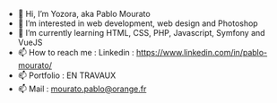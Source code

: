 - 👋 Hi, I’m Yozora, aka Pablo Mourato
- 👀 I’m interested in web development, web design and Photoshop
- 🌱 I’m currently learning HTML, CSS, PHP, Javascript, Symfony and VueJS
- 📫 How to reach me : Linkedin : https://www.linkedin.com/in/pablo-mourato/
- 📫                   Portfolio : EN TRAVAUX
- 📫                   Mail : mourato.pablo@orange.fr

<!---
Yozora0/Yozora0 is a ✨ special ✨ repository because its `README.md` (this file) appears on your GitHub profile.
You can click the Preview link to take a look at your changes.
--->
